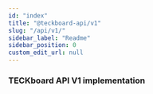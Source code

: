 ```yaml
---
id: "index"
title: "@teckboard-api/v1"
slug: "/api/v1/"
sidebar_label: "Readme"
sidebar_position: 0
custom_edit_url: null
---
```


### TECKboard API V1 implementation
